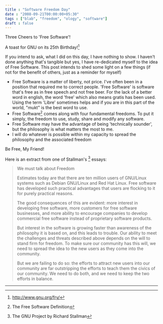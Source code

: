 ```yaml
---
title : "Software Freedom Day"
date : "2008-09-21T00:00:00+05:30"
tags : ["blab", "freedom", "ology", "software"]
draft : false
---
```


Three Cheers to 'Free Software'!

A toast for GNU on its 25th Birthday![^fn:1]

If you intend to ask, what I did on this day, I have nothing to show. I haven't done anything that's tangible but yes, I have re-dedicated myself to the idea of Free Software.
This post intends to shed some light on a few things (if not for the benefit of others, just as a reminder for myself)

-   Free Software is a matter of liberty, not price. I've often been
    in a position that required me to correct people. 'Free
    Software' is software that's free as in free speech and not free
    beer. For the lack of a better word in english, the word 'free'
    which also means gratis has been used. Using the term 'Libre'
    sometimes helps and if you are in this part of the world, "mukt"
    is the best word to use.
-   Free Software[^fn:2] comes along with four fundamental freedoms. To put
    it simply, the freedom to use, study, share and modify any
    software.
-   Free Software may have the advantage of being 'technically
    sounder', but the philosophy is what matters the most to me.
-   I will do whatever is possible within my capacity to spread the
    philosophy and the associated freedom

Be Free, My Friend!

Here is an extract from one of Stallman's [^fn:3] essays:

> We must talk about Freedom
>
> Estimates today are that there are ten million users of
> GNU/Linux systems such as Debian GNU/Linux and Red Hat
> Linux. Free software has developed such practical advantages
> that users are flocking to it for purely practical reasons.
>
> The good consequences of this are evident: more interest in
> developing free software, more customers for free software
> businesses, and more ability to encourage companies to develop
> commercial free software instead of proprietary software
> products.
>
> But interest in the software is growing faster than awareness
> of the philosophy it is based on, and this leads to
> trouble. Our ability to meet the challenges and threats
> described above depends on the will to stand firm for
> freedom. To make sure our community has this will, we need to
> spread the idea to the new users as they come into the
> community.
>
> But we are failing to do so: the efforts to attract new users
> into our community are far outstripping the efforts to teach
> them the civics of our community. We need to do both, and we
> need to keep the two efforts in balance.

---

[^fn:1]: <http://www.gnu.org/fry/>
[^fn:2]: The Free Software Definition
[^fn:3]: The GNU Project by Richard Stallman

